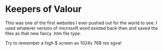 # Keepers of Valour

This was one of the first websites I ever pushed out for the world to see.
I used whatever version of microsoft word existed back then and saved the files as that new fancy .htm file type.

Try to remember a high $ screen as 1024x 768 res sgva!
